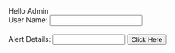 <Html>   
<Head>    
<Title>   
Society App Admin Page
<h1> Society APP Admin Alert handling</h1>
</Title>
</Head>
<Body> 
Hello Admin <br> 
<form>
User Name:
<input type="text" name="Name" size="20">
<br> <br>
Alert Details:
<input type="text" name="Course" size="15">
<button name="button" value="OK" type="button" onclick="hello()">Click Here</button>  
<script>  
function hello(){  
alert("User Sent an alert");  
}  
</script>  
</form>
</Body> 
</Html>
